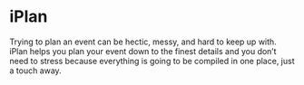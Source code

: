 # iPlan
Trying to plan an event can be hectic, messy, and hard to keep up with. iPlan helps you plan your event down to the finest details and you don’t need to stress because everything is going to be compiled in one place, just a touch away.
